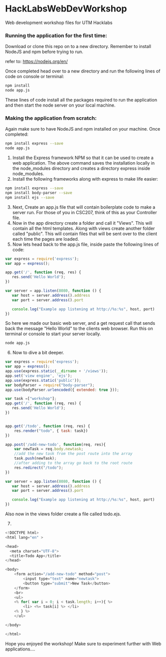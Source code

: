 # HackLabsWebDevWorkshop
Web development workshop files for UTM Hacklabs

### Running the application for the first time:
Download or clone this repo on to a new directory.
Remember to install NodeJS and npm before trying to run.

refer to: https://nodejs.org/en/

Once completed head over to a new directory and run the following lines of code on console or terminal:

```bash
npm install
node app.js
```

These lines of code install all the packages required to run the application and then start the node server on your local machine.

### Making the application from scratch:
Again make sure to have NodeJS and npm installed on your machine. Once completed:
```bash
npm install express --save
node app.js
```
1. Install the Express framework NPM so that it can be used to create a web application.
The above command saves the installation locally in the node_modules directory and creates a directory express inside node_modules.
2. Install the following frameworks along with express to make life easier:
```bash
npm install express --save
npm install body-parser --save
npm install ejs --save
```
3. Next, Create an app.js file that will contain boilerplate code to make a server run. For those of you in CSC207, think of this as your Controller file.
4. Now in the app directory create a folder and call it "Views". This will contain all the html templates. Along with views create another folder called "public". This will contain files that will be sent over to the client each time the pages are loaded.
5. Now lets head back to the app.js file, inside paste the following lines of code:
```javascript
var express = require('express');
var app = express();

app.get('/', function (req, res) {
   res.send('Hello World');
})

var server = app.listen(8080, function () {
   var host = server.address().address
   var port = server.address().port

   console.log("Example app listening at http://%s:%s", host, port)
})
```
So here we made our basic web server, and a get request call that sends back the message "Hello World" to the clients web browser. Run this on terminal or console to start your server locally.
```bash
node app.js
```
6. Now to dive a bit deeper.
```javascript
var express = require('express');
var app = express();
app.use(express.static(__dirname + '/views'));
app.set('view engine', 'ejs');
app.use(express.static('public'));
var bodyParser = require("body-parser");
app.use(bodyParser.urlencoded({ extended: true }));

var task =["workshop"];
app.get('/', function (req, res) {
   res.send('Hello World');
})


app.get('/todo', function (req, res) {
    res.render("todo", { task: task})
})

app.post('/add-new-todo', function(req, res){
    var newTask = req.body.newtask;
    //add the new task from the post route into the array
    task.push(newTask);
    //after adding to the array go back to the root route
    res.redirect("/todo");
})

var server = app.listen(8080, function () {
   var host = server.address().address
   var port = server.address().port

   console.log("Example app listening at http://%s:%s", host, port)
})
```
Also now in the views folder create a file called todo.ejs.

7.
```javascript
<!DOCTYPE html>
<html lang="en" >

<head>
  <meta charset="UTF-8">
  <title>Todo App</title>
</head>

<body>
    <form action="/add-new-todo" method="post">
        <input type="text" name="newtask">
        <button type="submit">New Task</button>
    </form>
    <br>
    <ul>
    <% for( var i = 0; i < task.length; i++){ %>
        <li> <%= task[i] %> </li>
    <% } %>
    </ul>

</body>

</html>

```
Hope you enjoyed the workshop! Make sure to experiment further with Web applications....
